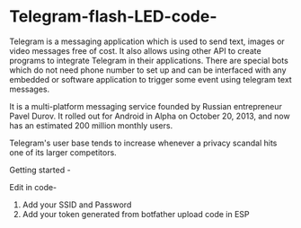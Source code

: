 # Telegram-flash-LED-code-
Telegram is a messaging application which is used to send text, images or video messages free of cost. It also allows using other API to create programs to integrate Telegram in their applications. There are special bots which do not need phone number to set up and can be interfaced with any embedded or software application to trigger some event using telegram text messages.

It is a multi-platform messaging service founded by Russian entrepreneur Pavel Durov. It rolled out for Android in Alpha on October 20, 2013, and now has an estimated 200 million monthly users.

Telegram's user base tends to increase whenever a privacy scandal hits one of its larger competitors.

Getting started - 

Edit in code-
1. Add your SSID and Password
2. Add your token generated from botfather 
upload code in ESP
